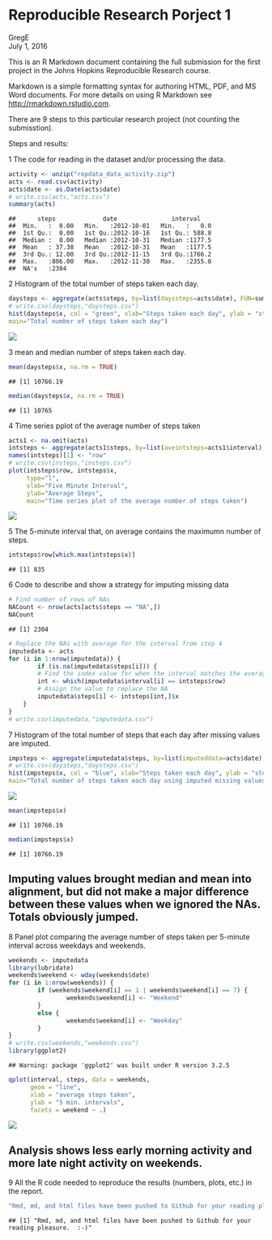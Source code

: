 # Reproducible Research Porject 1
GregE  
July 1, 2016  

This is an R Markdown document containing the full submission for the first project in the Johns Hopkins Reproducible Research course. 

Markdown is a simple formatting syntax for authoring HTML, PDF, and MS Word documents. For more details on using R Markdown see <http://rmarkdown.rstudio.com>.

There are 9 steps to this particular research project (not counting the submisstion).

Steps and results:

1 The code for reading in the dataset and/or processing the data.


```r
activity <- unzip("repdata_data_activity.zip")
acts <- read.csv(activity)
acts$date <- as.Date(acts$date)
# write.csv(acts,"acts.csv")
summary(acts)
```

```
##      steps             date               interval     
##  Min.   :  0.00   Min.   :2012-10-01   Min.   :   0.0  
##  1st Qu.:  0.00   1st Qu.:2012-10-16   1st Qu.: 588.8  
##  Median :  0.00   Median :2012-10-31   Median :1177.5  
##  Mean   : 37.38   Mean   :2012-10-31   Mean   :1177.5  
##  3rd Qu.: 12.00   3rd Qu.:2012-11-15   3rd Qu.:1766.2  
##  Max.   :806.00   Max.   :2012-11-30   Max.   :2355.0  
##  NA's   :2304
```

2 Histogram of the total number of steps taken each day.


```r
daysteps <- aggregate(acts$steps, by=list(dayssteps=acts$date), FUN=sum)
# write.csv(daysteps,"daysteps.csv")
hist(daysteps$x, col = "green", xlab="Steps taken each day", ylab = "steps",
main="Total number of steps taken each day")
```

![](PA1_template_files/figure-html/chunk2-1.png)<!-- -->

3 mean and median number of steps taken each day.


```r
mean(daysteps$x, na.rm = TRUE)
```

```
## [1] 10766.19
```

```r
median(daysteps$x, na.rm = TRUE)
```

```
## [1] 10765
```

4 Time series pplot of the average number of steps taken


```r
acts1 <- na.omit(acts)
intsteps <- aggregate(acts1$steps, by=list(aveintsteps=acts1$interval), FUN=mean)
names(intsteps)[1] <- "row"
# write.csv(insteps,"insteps.csv")
plot(intsteps$row, intsteps$x, 
     type="l",
     xlab="Five Minute Interval",
     ylab="Average Steps",
     main="Time series plot of the average number of steps taken")
```

![](PA1_template_files/figure-html/chunk4-1.png)<!-- -->

5 The 5-minute interval that, on average contains the maximumn number of steps.


```r
intsteps$row[which.max(intsteps$x)]
```

```
## [1] 835
```

6 Code to describe and show a strategy for imputing missing data


```r
# Find number of rows of NAs
NACount <- nrow(acts[acts$steps == "NA",])
NACount 
```

```
## [1] 2304
```

```r
# Replace the NAs with average for the interval from step 4 
imputedata <- acts
for (i in 1:nrow(imputedata)) {
        if (is.na(imputedata$steps[i])) {
        # Find the index value for when the interval matches the average
        int <- which(imputedata$interval[i] == intsteps$row)
        # Assign the value to replace the NA
        imputedata$steps[i] <- intsteps[int,]$x
    }
}
# write.csv(imputedata,"imputedata.csv")
```

7 Histogram of the total number of steps that each day after missing values are imputed.


```r
impsteps <- aggregate(imputedata$steps, by=list(imputeddata=acts$date), FUN=sum)
# write.csv(daysteps,"daysteps.csv")
hist(impsteps$x, col = "blue", xlab="Steps taken each day", ylab = "steps",
main="Total number of steps taken each day using imputed missing values")
```

![](PA1_template_files/figure-html/chunk7-1.png)<!-- -->

```r
mean(impsteps$x)
```

```
## [1] 10766.19
```

```r
median(impsteps$x)
```

```
## [1] 10766.19
```

Imputing values brought median and mean into alignment, but did not make a major difference between these values when we ignored the NAs. Totals obviously jumped.   
------------------------------------------------------------------------



8 Panel plot comparing the average number of steps taken per 5-minute interval across weekdays and weekends.  


```r
weekends <- imputedata
library(lubridate)
weekends$weekend <- wday(weekends$date)
for (i in 1:nrow(weekends)) {
        if (weekends$weekend[i] == 1 | weekends$weekend[i] == 7) {
                weekends$weekend[i] <- "Weekend"
        }
        else {
                weekends$weekend[i] <- "Weekday"
        }
}
# write.csv(weekends,"weekends.csv")
library(ggplot2)
```

```
## Warning: package 'ggplot2' was built under R version 3.2.5
```

```r
qplot(interval, steps, data = weekends, 
      geom = "line", 
      xlab = "average steps taken", 
      ylab = "5 min. intervals",
      facets = weekend ~ .)
```

![](PA1_template_files/figure-html/chunk8-1.png)<!-- -->

Analysis shows less early morning activity and more late night activity on weekends.
------------------------------------------------------------------------------




9 All the R code needed to reproduce the results (numbers, plots, etc.) in the report.  


```r
"Rmd, md, and html files have been pushed to Github for your reading pleasure.  :-)"
```

```
## [1] "Rmd, md, and html files have been pushed to Github for your reading pleasure.  :-)"
```
